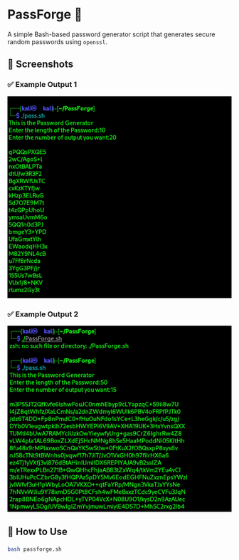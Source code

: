 # PassForge 🔐
A simple Bash-based password generator script that generates secure random passwords using `openssl`.

## 📸 Screenshots

### ✅ Example Output 1
![Output Screenshot 1](https://github.com/Mr-Rajak/PassForge/blob/main/Screenshort/Output1.png)

### ✅ Example Output 2
![Output Screenshot 2](https://github.com/Mr-Rajak/PassForge/blob/main/Screenshort/Output2.png)

## 🚀 How to Use

```./pass.sh
bash passforge.sh
